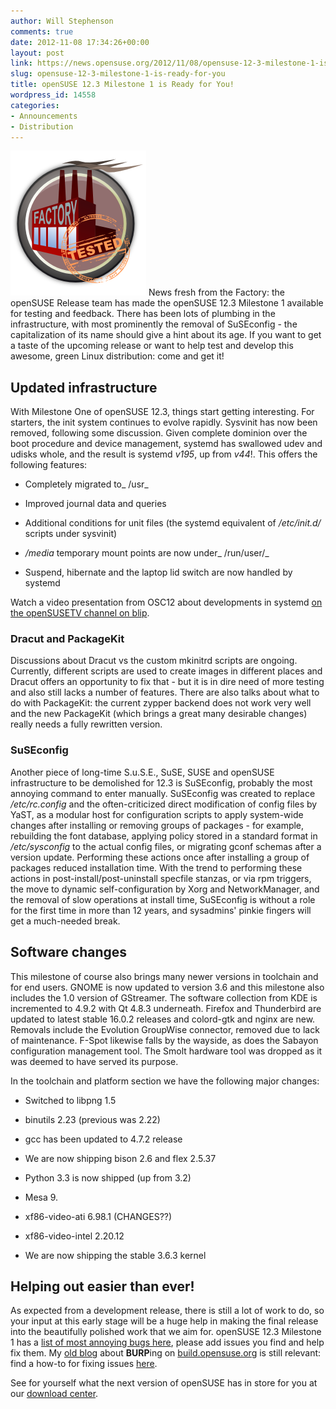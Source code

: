 ```yaml
---
author: Will Stephenson
comments: true
date: 2012-11-08 17:34:26+00:00
layout: post
link: https://news.opensuse.org/2012/11/08/opensuse-12-3-milestone-1-is-ready-for-you/
slug: opensuse-12-3-milestone-1-is-ready-for-you
title: openSUSE 12.3 Milestone 1 is Ready for You!
wordpress_id: 14558
categories:
- Announcements
- Distribution
---
```


![](/wp-content/uploads/2012/10/factory-tested.png)
News fresh from the Factory: the openSUSE Release team has made the openSUSE 12.3 Milestone 1 available for testing and feedback. There has been lots of plumbing in the infrastructure, with most prominently the removal of SuSEconfig - the capitalization of its name should give a hint about its age. If you want to get a taste of the upcoming release or want to help test and develop this awesome, green Linux distribution: come and get it!<!-- more -->


## Updated infrastructure


With Milestone One of openSUSE 12.3, things start getting interesting. For starters, the init system continues to evolve rapidly. Sysvinit has now been removed, following some discussion. Given complete dominion over the boot procedure and device management, systemd has swallowed udev and udisks whole, and the result is systemd _v195_, up from _v44_!. This offers the following features:



	
  * Completely migrated to_ /usr_

	
  * Improved journal data and queries

	
  * Additional conditions for unit files (the systemd equivalent of _/etc/init.d/_ scripts under sysvinit)

	
  * _/media_ temporary mount points are now under_ /run/user/_

	
  * Suspend, hibernate and the laptop lid switch are now handled by systemd


Watch a video presentation from OSC12 about developments in systemd [on the openSUSETV channel on blip](http://blip.tv/openSUSEtv/osc12-systemd-dracut-and-opensuse-where-are-we-what-is-missing-what-do-we-plan-for-the-future-6414327).


### Dracut and PackageKit


Discussions about Dracut vs the custom mkinitrd scripts are ongoing. Currently, different scripts are used to create images in different places and Dracut offers an opportunity to fix that - but it is in dire need of more testing and also still lacks a number of features. There are also talks about what to do with PackageKit: the current zypper backend does not work very well and the new PackageKit (which brings a great many desirable changes) really needs a fully rewritten version.


### SuSEconfig


Another piece of long-time S.u.S.E., SuSE, SUSE and openSUSE infrastructure to be demolished for 12.3 is SuSEconfig, probably the most annoying command to enter manually. SuSEconfig was created to replace _/etc/rc.config_ and the often-criticized direct modification of config files by YaST, as a modular host for configuration scripts to apply system-wide changes after installing or removing groups of packages - for example, rebuilding the font database, applying policy stored in a standard format in _/etc/sysconfig_ to the actual config files, or migrating gconf schemas after a version update. Performing these actions once after installing a group of packages reduced installation time. With the trend to performing these actions in post-install/post-uninstall specfile stanzas, or via rpm triggers, the move to dynamic self-configuration by Xorg and NetworkManager, and the removal of slow operations at install time, SuSEconfig is without a role for the first time in more than 12 years, and sysadmins' pinkie fingers will get a much-needed break.


## Software changes


This milestone of course also brings many newer versions in toolchain and for end users. GNOME is now updated to version 3.6 and this milestone also includes the 1.0 version of GStreamer. The software collection from KDE is incremented to 4.9.2 with Qt 4.8.3 underneath. Firefox and Thunderbird are updated to latest stable 16.0.2 releases and colord-gtk and nginx are new. Removals include the Evolution GroupWise connector, removed due to lack of maintenance. F-Spot likewise falls by the wayside, as does the Sabayon configuration management tool. The Smolt hardware tool was dropped as it was deemed to have served its purpose.

In the toolchain and platform section we have the following major changes:



	
  * Switched to libpng 1.5

	
  * binutils 2.23 (previous was 2.22)

	
  * gcc has been updated to 4.7.2 release

	
  * We are now shipping bison 2.6 and flex 2.5.37

	
  * Python 3.3 is now shipped (up from 3.2)

	
  * Mesa 9.

	
  * xf86-video-ati 6.98.1 (CHANGES??)

	
  * xf86-video-intel 2.20.12

	
  * We are now shipping the stable 3.6.3 kernel




## Helping out easier than ever!


As expected from a development release, there is still a lot of work to do, so your input at this early stage will be a huge help in making the final release into the beautifully polished work that we aim for. openSUSE 12.3 Milestone 1 has a [list of most annoying bugs here](http://en.opensuse.org/openSUSE:Most_annoying_bugs_12.3_dev), please add issues you find and help fix them. My [old blog](http://lizards.opensuse.org/2011/05/16/have-you-burped-yet-today/) about **BURP**ing on [build.opensuse.org](http://build.opensuse.org) is still relevant: find a how-to for fixing issues [here](http://en.opensuse.org/openSUSE:Build_Service_Collaboration#Example_with_web_interface).

See for yourself what the next version of openSUSE has in store for you at our [download center](http://software.opensuse.org/developer/en).
